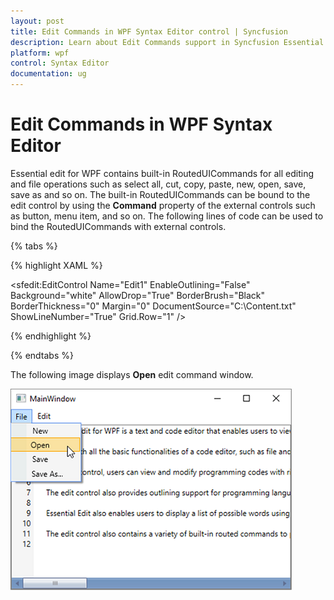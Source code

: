 ```yaml
---
layout: post
title: Edit Commands in WPF Syntax Editor control | Syncfusion
description: Learn about Edit Commands support in Syncfusion Essential Studio WPF Syntax Editor control, its elements and more.
platform: wpf
control: Syntax Editor
documentation: ug
---
```


# Edit Commands in WPF Syntax Editor

Essential edit for WPF contains built-in RoutedUICommands for all editing and file operations such as select all, cut, copy, paste, new, open, save, save as and so on. The built-in RoutedUICommands can be bound to the edit control by using the **Command** property of the external controls such as button, menu item, and so on. The following lines of code can be used to bind the RoutedUICommands with external controls.

{% tabs %}

{% highlight XAML %}

<Menu BorderBrush="LightGray" BorderThickness="0,0,1,2" Grid.ColumnSpan="1">

<MenuItem Header="_File" Background="Transparent" Width="{Binding}" >

<MenuItem Command="{x:Static sfedit:EditCommands.New}" CommandTarget="{Binding ElementName=Edit1}"/>

<MenuItem Command="{x:Static sfedit:EditCommands.Open}" CommandTarget="{Binding ElementName=Edit1}"/>

<MenuItem Command="{x:Static sfedit:EditCommands.Find}" CommandTarget="{Binding ElementName=Edit1}"/>

<MenuItem Command="{x:Static sfedit:EditCommands.Save}" CommandTarget="{Binding ElementName=Edit1}"/>

<MenuItem Command="{x:Static sfedit:EditCommands.SaveAs}" CommandTarget="{Binding ElementName=Edit1}"/>

</MenuItem>

</Menu>

<Border BorderThickness="1" BorderBrush="Gray"  Grid.Row="1" Grid.ColumnSpan="2">

<sfedit:EditControl Name="Edit1" EnableOutlining="False" Background="white" AllowDrop="True" BorderBrush="Black" BorderThickness="0" Margin="0" DocumentSource="C:\Content.txt" ShowLineNumber="True" Grid.Row="1" />

</Border>



{% endhighlight %}

{% endtabs %}


The following image displays **Open** edit command window.

![Edit Commands enabled in Syntax Editor](Edit-Commands_images/edit-commands_img1.png)


